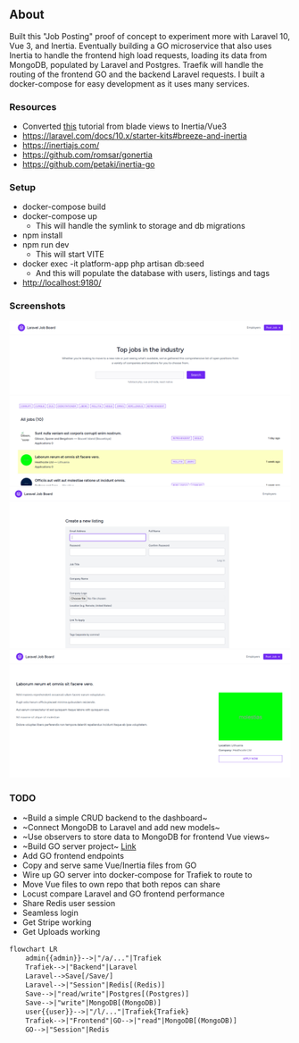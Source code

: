 ## About 

Built this "Job Posting" proof of concept to experiment more with Laravel 10, Vue 3, and Inertia. Eventually building a GO microservice that also uses Inertia to handle the frontend high load requests, loading its data from MongoDB, populated by Laravel and Postgres. Traefik will handle the routing of the frontend GO and the backend Laravel requests. I built a docker-compose for easy development as it uses many services.

### Resources
- Converted [this](https://www.youtube.com/playlist?list=PL36CGZHZJqsWs907QwJrWSbN2g2NNPn6w) tutorial from blade views to Inertia/Vue3 
- https://laravel.com/docs/10.x/starter-kits#breeze-and-inertia
- https://inertiajs.com/
- https://github.com/romsar/gonertia
- https://github.com/petaki/inertia-go

### Setup
- docker-compose build
- docker-compose up
  - This will handle the symlink to storage and db migrations
- npm install
- npm run dev
  - This will start VITE
- docker exec -it platform-app php artisan db:seed
  - And this will populate the database with users, listings and tags
- [http://localhost:9180/](http://localhost:9180/)

### Screenshots
![](./readme/list.png)
![](./readme/create.png)
![](./readme/view.png)

### TODO
- ~Build a simple CRUD backend to the dashboard~
- ~Connect MongoDB to Laravel and add new models~
- ~Use observers to store data to MongoDB for frontend Vue views~
- ~Build GO server project~ [Link](https://github.com/MonkoftheFunk/Job-Post-FE)
- Add GO frontend endpoints
- Copy and serve same Vue/Inertia files from GO
- Wire up GO server into docker-compose for Trafiek to route to
- Move Vue files to own repo that both repos can share
- Locust compare Laravel and GO frontend performance
- Share Redis user session
- Seamless login
- Get Stripe working
- Get Uploads working

```mermaid
flowchart LR
    admin{{admin}}-->|"/a/..."|Trafiek
    Trafiek-->|"Backend"|Laravel
    Laravel-->Save[/Save/]
    Laravel-->|"Session"|Redis[(Redis)]
    Save-->|"read/write"|Postgres[(Postgres)]
    Save-->|"write"|MongoDB[(MongoDB)]
    user{{user}}-->|"/l/..."|Trafiek{Trafiek}
    Trafiek-->|"Frontend"|GO-->|"read"|MongoDB[(MongoDB)]
    GO-->|"Session"|Redis
```
